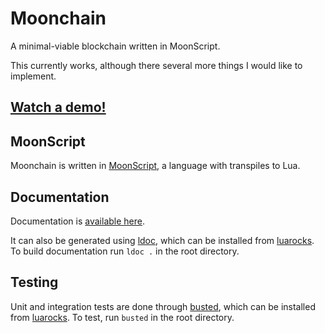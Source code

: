 # Moonchain

A minimal-viable blockchain written in MoonScript.

This currently works, although there several more things I would like
to implement.

## [Watch a demo!][demo]

## MoonScript

Moonchain is written in [MoonScript], a language with transpiles to
Lua.

## Documentation

Documentation is [available here][doc].

It can also be generated using [ldoc], which can be installed from
[luarocks]. To build documentation run `ldoc .` in the root directory.

## Testing

Unit and integration tests are done through [busted], which can be
installed from [luarocks]. To test, run `busted` in the root
directory.

[demo]: https://asciinema.org/a/0a070f1uyuwkq6an9qcpatre7
[moonscript]: https://moonscript.org/
[luarocks]: https://luarocks.org/
[ldoc]: https://stevedonovan.github.io/ldoc/
[doc]: https://kvakil.github.io/moonchain/index.html
[busted]: https://olivinelabs.com/busted/
